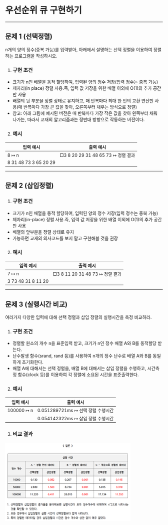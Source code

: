 <h1><strong >우선순위 큐 구현하기</strong></h1>
<hr>

## 문제 1 (선택정렬) 
n개의 양의 정수(중복 가능)를 입력받아, 아래에서 설명하는 선택 정렬을 이용하여 정렬하는 프로그램을 작성하시오.

1. ### 구현 조건
- 크기가 n인 배열을 동적 할당하여, 입력된 양의 정수 저장(입력 정수는 중복 가능)
- 제자리(in place) 정렬 사용.즉, 입력 값 저장을 위한 배열 이외에 O(1)의 추가 공간만 사용
- 배열의 뒷 부분을 정렬 상태로 유지하고, 매 반복마다 최대 한 번의 교환 연산만 사용(매 반복마다 가장 큰 값을 찾아, 오른쪽부터 채우는 방식으로 정렬)
- 참고: 아래 그림에 예시된 버전은 매 반복마다 가장 작은 값을 찾아 왼쪽부터 채워 나가는, 따라서 교재의 알고리즘과는 정반대 방향으로 작동하는 버전이다.

2. ### 예시

|입력 예시| 출력 예시|
|---|---|
|8 ↦ n|□3 8 20 29 31 48 65 73 ↦ 정렬 결과|
|8 31 48 73 3 65 20 29| |

---

## 문제 2 (삽입정렬)

1. ### 구현 조건
- 크기가 n인 배열을 동적 할당하여, 입력된 양의 정수 저장(입력 정수는 중복 가능)
- 제자리(in-place) 정렬 사용.즉, 입력 값 저장을 위한 배열 이외에 O(1)의 추가 공간만 사용
- 배열의 앞부분을 정렬 상태로 유지
- 가능하면 교재의 의사코드를 보지 말고 구현해볼 것을 권장

2. ### 예시

|입력 예시| 출력 예시|
|---|---|
|7 ↦ n|□3 8 11 20 31 48 73 ↦ 정렬 결과|
|3 73 48 31 8 11 20| |

---

## 문제 3 (실행시간 비교)
여러가지 다양한 입력에 대해 선택 정렬과 삽입 정렬의 실행시간을 측정 비교하라.

1. ### 구현 조건
- 정렬할 원소의 개수 n을 표준입력 받고, 크기가 n인 정수 배열 A와 B를 동적할당 받는다.
- 난수발생 함수(srand, rand 등)를 사용하여 n개의 정수 난수로 배열 A와 B를 동일하게 초기화한다.
- 배열 A에 대해서는 선택 정렬을, 배열 B에 대해서는 삽입 정렬을 수행하고, 시간측정 함수(clock 등)를 이용하여 각 정렬에 소요된 시간을 표준출력한다.

2. ### 예시

|입력 예시| 출력 예시|
|---|---|
|100000 ↦ n|0.051289721ms ↦ 선택 정렬 수행시간|
| |0.054142322ms ↦ 삽입 정렬 수행시간|

3. ### 비교 결과
<img src="../Reference_img/g3.png" width='400' height='250'>
